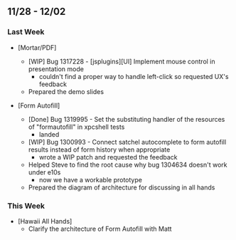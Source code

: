 ## 11/28 - 12/02 ##

### Last Week ###

* [Mortar/PDF]
    - [WIP] Bug 1317228 - [jsplugins][UI] Implement mouse control in presentation mode
        - couldn't find a proper way to handle left-click so requested UX's feedback
    - Prepared the demo slides

* [Form Autofill]
    - [Done] Bug 1319995 - Set the substituting handler of the resources of "formautofill" in xpcshell tests
        - landed
    - [WIP] Bug 1300993 - Connect satchel autocomplete to form autofill results instead of form history when appropriate
        - wrote a WIP patch and requested the feedback
    - Helped Steve to find the root cause why bug 1304634 doesn't work under e10s
        - now we have a workable prototype
    - Prepared the diagram of architecture for discussing in all hands

### This Week ###

* [Hawaii All Hands]
    - Clarify the architecture of Form Autofill with Matt
